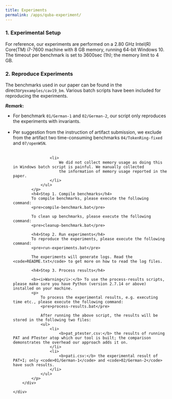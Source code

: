 ```yaml
---
title: Experiments
permalink: /apps/quba-experiment/
---
```

<html>
<body>
    <div class="content">
        <div id="tool">
            <h3>1. Experimental Setup</h3>
            <p>
                For reference, our experiments are performed on a 2.80 GHz Intel(R) Core(TM) i7-7600 machine with 8 GB memory,
                running 64-bit Windows 10. The timeout per benchmark is set to 3600sec (1h); the memory limit
                to 4 GB.
            </p>
            <h3>2. Reproduce Experiments</h3>
            <p>
                The benchmarks used in our paper can be found in the directory<code>examples/cav19_bm</code>.
                Various batch scripts have been included for reproducing the experiments.
            </p>
            <p>
                <b><i>Remark</i>:</b>
                <ul>
                    <li>
                        For benchmark <code>01/German-1</code> and <code>02/German-2</code>, our script only reproduces
                        the experiments with invariants.
                    </li>
                    <br />
                    <li>
                        Per suggestion from the instruction of artifact submission, we exclude
                        from the artifact two time-consuming benchmarks <code>04/TokenRing-fixed</code> and <code>07/openWSN</code>.
                    </li>
                    <br />

                    <li>
                        We did not collect memory usage as doing this in Windows batch script is painful. We manually collected
                        the information of memory usage reported in the paper.
                    </li>
                </ul>
            </p>
            <h4>Step 1. Compile benchmarks</h4>
            To compile benchmarks, please execute the following command:
            <pre>compile-benchmark.bat</pre>

            To clean up benchmarks, please execute the following command:
            <pre>cleanup-benchmark.bat</pre>

            <h4>Step 2. Run experiments</h4>
            To reproduce the experiments, please execute the following command:
            <pre>run-experiments.bat</pre>

            The experiments will generate logs. Read the <code>README.txt</code> to get more on how to read the log files.

            <h4>Step 3. Process results</h4>

            <b><i>Warning</i>:</b> To use the process-results scripts, please make sure you have Python (version 2.7.14 or above) installed on your machine.
            <p>
                To process the experimental results, e.g. executing time etc., please execute the following command:
                <pre>process-results.bat</pre>

                After running the above script, the results will be stored in the following two files:
                <ul>
                    <li>
                        <b>pat_ptester.csv:</b> the results of running PAT and PTester atop which our tool is built; the comparison demonstrates the overhead our approach adds it on.
                    </li>
                    <li>
                        <b>pati.csv:</b> the experimental result of PAT+I; only <code>01/German-1</code> and <code>02/German-2</code> have such results.
                    </li>
                </ul>
            </p>
        </div>

    </div>
</body>
</html>
